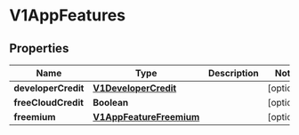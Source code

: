 # V1AppFeatures

## Properties
Name | Type | Description | Notes
------------ | ------------- | ------------- | -------------
**developerCredit** | [**V1DeveloperCredit**](V1DeveloperCredit.md) |  |  [optional]
**freeCloudCredit** | **Boolean** |  |  [optional]
**freemium** | [**V1AppFeatureFreemium**](V1AppFeatureFreemium.md) |  |  [optional]

